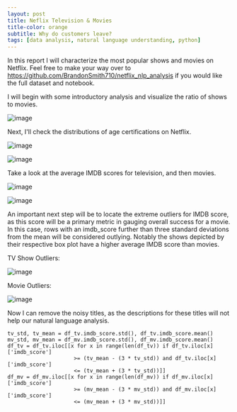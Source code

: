 ```yaml
---
layout: post
title: Neflix Television & Movies
title-color: orange
subtitle: Why do customers leave?
tags: [data analysis, natural language understanding, python]
---
```



In this report I will characterize the most popular shows and movies on Netflix.
Feel free to make your way over to https://github.com/BrandonSmith710/netflix_nlp_analysis if you would like the full dataset and notebook.

I will begin with some introductory analysis and visualize the ratio of shows to movies.

![image](https://user-images.githubusercontent.com/75755695/176339508-c5438251-698e-4c33-add0-1ce5486223f0.png)

Next, I'll check the distributions of age certifications on Netflix.

![image](https://user-images.githubusercontent.com/75755695/176339260-86cb7e08-7f68-4c3d-97ba-c827da1c3c6d.png)

![image](https://user-images.githubusercontent.com/75755695/176339443-4e0d078d-0911-486d-8168-25019e040824.png)

Take a look at the average IMDB scores for television, and then movies.

![image](https://user-images.githubusercontent.com/75755695/176340219-22639de1-a835-441b-8543-afb0a9e10b00.png)

![image](https://user-images.githubusercontent.com/75755695/176340345-c6c5571f-dc71-4254-83b0-238cef16ed97.png)

An important next step will be to locate the extreme outliers for IMDB score, as this score will be a primary metric in gauging overall success for a movie.
In this case, rows with an imdb_score further than three standard deviations from the mean will be considered outlying.
Notably the shows depicted by their respective box plot have a higher average IMDB score than movies.

TV Show Outliers:

![image](https://user-images.githubusercontent.com/75755695/176341099-ea9fc209-8690-4872-bcfb-c4013a622e71.png)

Movie Outliers:

![image](https://user-images.githubusercontent.com/75755695/176341151-a4c4a782-a9e7-4654-81d6-fcc28d0f594b.png)

Now I can remove the noisy titles, as the descriptions for these titles will not help our natural language analysis.

~~~
tv_std, tv_mean = df_tv.imdb_score.std(), df_tv.imdb_score.mean()
mv_std, mv_mean = df_mv.imdb_score.std(), df_mv.imdb_score.mean()
df_tv = df_tv.iloc[[x for x in range(len(df_tv)) if df_tv.iloc[x]['imdb_score']
                     >= (tv_mean - (3 * tv_std)) and df_tv.iloc[x]['imdb_score']
                     <= (tv_mean + (3 * tv_std))]]
df_mv = df_mv.iloc[[x for x in range(len(df_mv)) if df_mv.iloc[x]['imdb_score']
                     >= (mv_mean - (3 * mv_std)) and df_mv.iloc[x]['imdb_score']
                     <= (mv_mean + (3 * mv_std))]]
~~~
